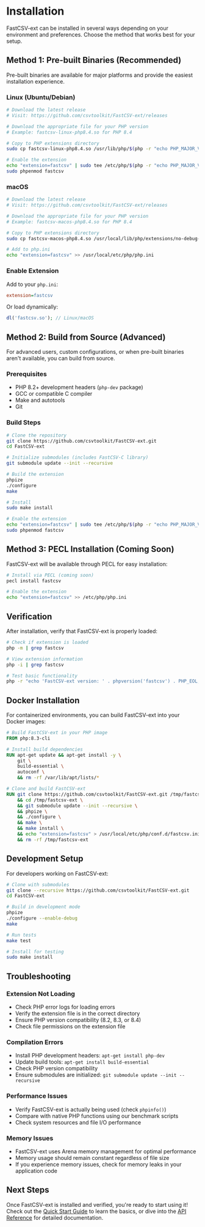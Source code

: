 # Installation

FastCSV-ext can be installed in several ways depending on your environment and preferences. Choose the method that works best for your setup.

## Method 1: Pre-built Binaries (Recommended)

Pre-built binaries are available for major platforms and provide the easiest installation experience.

### Linux (Ubuntu/Debian)

```bash
# Download the latest release
# Visit: https://github.com/csvtoolkit/FastCSV-ext/releases

# Download the appropriate file for your PHP version
# Example: fastcsv-linux-php8.4.so for PHP 8.4

# Copy to PHP extensions directory
sudo cp fastcsv-linux-php8.4.so /usr/lib/php/$(php -r "echo PHP_MAJOR_VERSION.'.'.PHP_MINOR_VERSION;")/fastcsv.so

# Enable the extension
echo "extension=fastcsv" | sudo tee /etc/php/$(php -r "echo PHP_MAJOR_VERSION.'.'.PHP_MINOR_VERSION;")/mods-available/fastcsv.ini
sudo phpenmod fastcsv
```

### macOS

```bash
# Download the latest release
# Visit: https://github.com/csvtoolkit/FastCSV-ext/releases

# Download the appropriate file for your PHP version
# Example: fastcsv-macos-php8.4.so for PHP 8.4

# Copy to PHP extensions directory
sudo cp fastcsv-macos-php8.4.so /usr/local/lib/php/extensions/no-debug-non-zts-*/fastcsv.so

# Add to php.ini
echo "extension=fastcsv" >> /usr/local/etc/php/php.ini
```

### Enable Extension

Add to your `php.ini`:

```ini
extension=fastcsv
```

Or load dynamically:

```php
dl('fastcsv.so'); // Linux/macOS
```

## Method 2: Build from Source (Advanced)

For advanced users, custom configurations, or when pre-built binaries aren't available, you can build from source.

### Prerequisites

- PHP 8.2+ development headers (`php-dev` package)
- GCC or compatible C compiler
- Make and autotools
- Git

### Build Steps

```bash
# Clone the repository
git clone https://github.com/csvtoolkit/FastCSV-ext.git
cd FastCSV-ext

# Initialize submodules (includes FastCSV-C library)
git submodule update --init --recursive

# Build the extension
phpize
./configure
make

# Install
sudo make install

# Enable the extension
echo "extension=fastcsv" | sudo tee /etc/php/$(php -r "echo PHP_MAJOR_VERSION.'.'.PHP_MINOR_VERSION;")/mods-available/fastcsv.ini
sudo phpenmod fastcsv
```

## Method 3: PECL Installation (Coming Soon)

FastCSV-ext will be available through PECL for easy installation:

```bash
# Install via PECL (coming soon)
pecl install fastcsv

# Enable the extension
echo "extension=fastcsv" >> /etc/php/php.ini
```

## Verification

After installation, verify that FastCSV-ext is properly loaded:

```bash
# Check if extension is loaded
php -m | grep fastcsv

# View extension information
php -i | grep fastcsv

# Test basic functionality
php -r "echo 'FastCSV-ext version: ' . phpversion('fastcsv') . PHP_EOL;"
```

## Docker Installation

For containerized environments, you can build FastCSV-ext into your Docker images:

```dockerfile
# Build FastCSV-ext in your PHP image
FROM php:8.3-cli

# Install build dependencies
RUN apt-get update && apt-get install -y \
    git \
    build-essential \
    autoconf \
    && rm -rf /var/lib/apt/lists/*

# Clone and build FastCSV-ext
RUN git clone https://github.com/csvtoolkit/FastCSV-ext.git /tmp/fastcsv-ext \
    && cd /tmp/fastcsv-ext \
    && git submodule update --init --recursive \
    && phpize \
    && ./configure \
    && make \
    && make install \
    && echo "extension=fastcsv" > /usr/local/etc/php/conf.d/fastcsv.ini \
    && rm -rf /tmp/fastcsv-ext
```

## Development Setup

For developers working on FastCSV-ext:

```bash
# Clone with submodules
git clone --recursive https://github.com/csvtoolkit/FastCSV-ext.git
cd FastCSV-ext

# Build in development mode
phpize
./configure --enable-debug
make

# Run tests
make test

# Install for testing
sudo make install
```

## Troubleshooting

### Extension Not Loading

- Check PHP error logs for loading errors
- Verify the extension file is in the correct directory
- Ensure PHP version compatibility (8.2, 8.3, or 8.4)
- Check file permissions on the extension file

### Compilation Errors

- Install PHP development headers: `apt-get install php-dev`
- Update build tools: `apt-get install build-essential`
- Check PHP version compatibility
- Ensure submodules are initialized: `git submodule update --init --recursive`

### Performance Issues

- Verify FastCSV-ext is actually being used (check `phpinfo()`)
- Compare with native PHP functions using our benchmark scripts
- Check system resources and file I/O performance

### Memory Issues

- FastCSV-ext uses Arena memory management for optimal performance
- Memory usage should remain constant regardless of file size
- If you experience memory issues, check for memory leaks in your application code

## Next Steps

Once FastCSV-ext is installed and verified, you're ready to start using it! Check out the [Quick Start Guide](/docs/fastcsv-ext/quick-start) to learn the basics, or dive into the [API Reference](/docs/fastcsv-ext/api-reference) for detailed documentation. 
